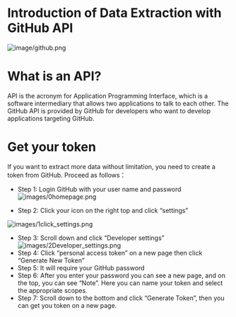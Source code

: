 # Introduction of Data Extraction with GitHub API
![image/github.png](image/github.png)

# What is an API?
API is the acronym for Application Programming Interface, which is a software intermediary that allows two applications to talk to each other. The GitHub API is provided by GitHub for developers who want to develop applications targeting GitHub.

# Get your token
If you want to extract more data without limitation, you need to create a token from GitHub. Proceed as follows：
- Step 1: Login GitHub with your user name and password
![images/0homepage.png](image/0homepage.png)

- Step 2: Click your icon on the right top and click “settings”

![images/1click_settings.png](image/1click_settings.png)

- Step 3: Scroll down and click “Developer settings”
![images/2Developer_settings.png](image/2Developer_settings.png)
- Step 4: Click “personal access token” on a new page then click “Generate New Token”
- Step 5: It will require your GitHub password
- Step 6: After you enter your password you can see a new page, and on the top, you can see “Note”. Here you can name your token and select the appropriate scopes.
- Step 7: Scroll down to the bottom and click “Generate Token”, then you can get you token on a new page.

